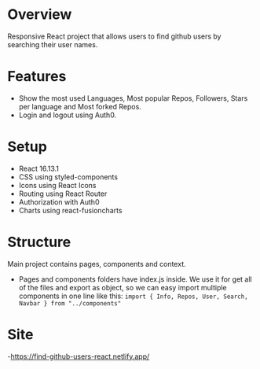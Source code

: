 # Overview

Responsive React project that allows users to find github users by searching their user names.

# Features

- Show the most used Languages, Most popular Repos, Followers, Stars per language and Most forked Repos.
- Login and logout using Auth0.

# Setup

- React 16.13.1
- CSS using styled-components
- Icons using React Icons
- Routing using React Router
- Authorization with Auth0
- Charts using react-fusioncharts

# Structure

Main project contains pages, components and context.

- Pages and components folders have index.js inside. We use it for get all of the files and export as object, so we can easy import multiple components in one line like this: `import { Info, Repos, User, Search, Navbar } from "../components"`

# Site

-https://find-github-users-react.netlify.app/
